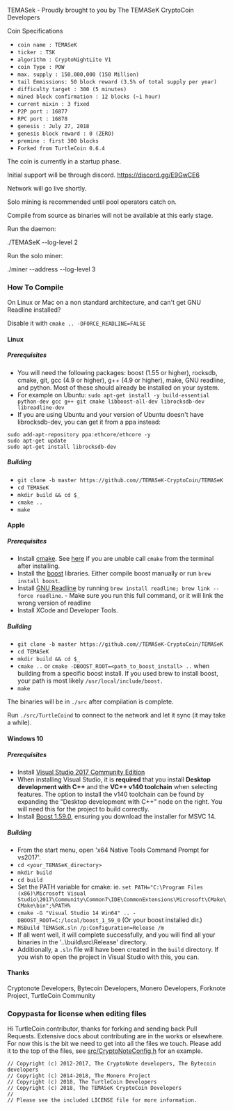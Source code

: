 TEMASek - Proudly brought to you by The TEMASeK CryptoCoin Developers

Coin Specifications

- `coin name : TEMASeK`
- `ticker : TSK`
- `algorithm : CryptoNightLite V1`
- `coin Type : POW`
- `max. supply : 150,000,000 (150 Million)`
- `tail Emmissions: 50 block reward (3.5% of total supply per year)`
- `difficulty target : 300 (5 minutes)`
- `mined block confirmation : 12 blocks (~1 hour)`
- `current mixin : 3 fixed`
- `P2P port : 16877`
- `RPC port : 16878`
- `genesis : July 27, 2018`
- `genesis block reward : 0 (ZERO)`
- `premine : first 300 blocks`
- `Forked from TurtleCoin 0.6.4`

The coin is currently in a startup phase. 

Initial support will be through discord.
https://discord.gg/E9GwCE6

Network will go live shortly.

Solo mining is recommended until pool operators catch on.

Compile from source as binaries will not be available at this early stage.

Run the daemon: 

./TEMASeK --log-level 2

Run the solo miner:

./miner --address <your address> --log-level 3



### How To Compile

On Linux or Mac on a non standard architecture, and can't get GNU Readline installed?

Disable it with `cmake .. -DFORCE_READLINE=FALSE`

#### Linux

##### Prerequisites

- You will need the following packages: boost (1.55 or higher), rocksdb, cmake, git, gcc (4.9 or higher), g++ (4.9 or higher), make, GNU readline, and python. Most of these should already be installed on your system.
- For example on Ubuntu: `sudo apt-get install -y build-essential python-dev gcc g++ git cmake libboost-all-dev librocksdb-dev libreadline-dev`
- If you are using Ubuntu and your version of Ubuntu doesn't have librocksdb-dev, you can get it from a ppa instead:
```
sudo add-apt-repository ppa:ethcore/ethcore -y
sudo apt-get update
sudo apt-get install librocksdb-dev
```

##### Building

- `git clone -b master https://github.com//TEMASeK-CryptoCoin/TEMASeK`
- `cd TEMASeK`
- `mkdir build && cd $_`
- `cmake ..`
- `make`

#### Apple

##### Prerequisites

- Install [cmake](https://cmake.org/). See [here](https://stackoverflow.com/questions/23849962/cmake-installer-for-mac-fails-to-create-usr-bin-symlinks) if you are unable call `cmake` from the terminal after installing.
- Install the [boost](http://www.boost.org/) libraries. Either compile boost manually or run `brew install boost`.
- Install [GNU Readline](https://tiswww.case.edu/php/chet/readline/rltop.html) by running `brew install readline; brew link --force readline`. - Make sure you run this full command, or it will link the wrong version of readline
- Install XCode and Developer Tools.

##### Building

- `git clone -b master https://github.com//TEMASeK-CryptoCoin/TEMASeK`
- `cd TEMASeK`
- `mkdir build && cd $_`
- `cmake ..` or `cmake -DBOOST_ROOT=<path_to_boost_install> ..` when building
  from a specific boost install. If you used brew to install boost, your path is most likely `/usr/local/include/boost.`
- `make`

The binaries will be in `./src` after compilation is complete.

Run `./src/TurtleCoind` to connect to the network and let it sync (it may take a while).

#### Windows 10

##### Prerequisites
- Install [Visual Studio 2017 Community Edition](https://www.visualstudio.com/thank-you-downloading-visual-studio/?sku=Community&rel=15&page=inlineinstall)
- When installing Visual Studio, it is **required** that you install **Desktop development with C++** and the **VC++ v140 toolchain** when selecting features. The option to install the v140 toolchain can be found by expanding the "Desktop development with C++" node on the right. You will need this for the project to build correctly.
- Install [Boost 1.59.0](https://sourceforge.net/projects/boost/files/boost-binaries/1.59.0/), ensuring you download the installer for MSVC 14.

##### Building

- From the start menu, open 'x64 Native Tools Command Prompt for vs2017'.
- `cd <your_TEMASeK_directory>`
- `mkdir build`
- `cd build`
- Set the PATH variable for cmake: ie. `set PATH="C:\Program Files (x86)\Microsoft Visual Studio\2017\Community\Common7\IDE\CommonExtensions\Microsoft\CMake\CMake\bin";%PATH%`
- `cmake -G "Visual Studio 14 Win64" .. -DBOOST_ROOT=C:/local/boost_1_59_0` (Or your boost installed dir.)
- `MSBuild TEMASeK.sln /p:Configuration=Release /m`
- If all went well, it will complete successfully, and you will find all your binaries in the '..\build\src\Release' directory.
- Additionally, a `.sln` file will have been created in the `build` directory. If you wish to open the project in Visual Studio with this, you can.

#### Thanks
Cryptonote Developers, Bytecoin Developers, Monero Developers, Forknote Project, TurtleCoin Community

### Copypasta for license when editing files

Hi TurtleCoin contributor, thanks for forking and sending back Pull Requests. Extensive docs about contributing are in the works or elsewhere. For now this is the bit we need to get into all the files we touch. Please add it to the top of the files, see [src/CryptoNoteConfig.h](https://github.com/turtlecoin/turtlecoin/commit/28cfef2575f2d767f6e512f2a4017adbf44e610e) for an example.

```
// Copyright (c) 2012-2017, The CryptoNote developers, The Bytecoin developers
// Copyright (c) 2014-2018, The Monero Project
// Copyright (c) 2018, The TurtleCoin Developers
// Copyright (c) 2018, The TEMASeK CryptoCoin Developers
// 
// Please see the included LICENSE file for more information.
```
